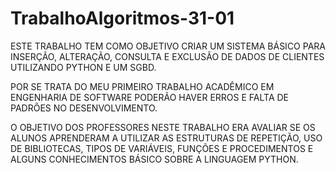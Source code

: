# TrabalhoAlgoritmos-31-01
 
ESTE TRABALHO TEM COMO OBJETIVO CRIAR UM SISTEMA BÁSICO PARA INSERÇÃO, ALTERAÇÃO, CONSULTA E EXCLUSÃO DE DADOS DE CLIENTES UTILIZANDO PYTHON E UM SGBD.

POR SE TRATA DO MEU PRIMEIRO TRABALHO ACADÊMICO EM ENGENHARIA DE SOFTWARE PODERÃO HAVER ERROS E FALTA DE PADRÕES NO DESENVOLVIMENTO.

O OBJETIVO DOS PROFESSORES NESTE TRABALHO ERA AVALIAR SE OS ALUNOS APRENDERAM A UTILIZAR AS ESTRUTURAS DE REPETIÇÃO, USO DE BIBLIOTECAS, TIPOS DE VARIÁVEIS, FUNÇÕES E PROCEDIMENTOS E ALGUNS CONHECIMENTOS BÁSICO SOBRE A LINGUAGEM PYTHON.

